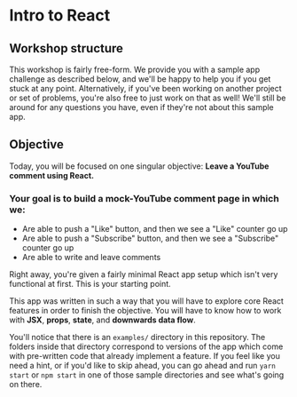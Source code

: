 # Intro to React

## Workshop structure
This workshop is fairly free-form. We provide you with a sample app challenge as described below, and we'll be happy to help you if you get stuck at any point. Alternatively, if you've been working on another project or set of problems, you're also free to just work on that as well! We'll still be around for any questions you have, even if they're not about this sample app.

## Objective
Today, you will be focused on one singular objective: **Leave a YouTube comment using React.**

### Your goal is to build a mock-YouTube comment page in which we:

* Are able to push a "Like" button, and then we see a "Like" counter go up
* Are able to push a "Subscribe" button, and then we see a "Subscribe" counter go up
* Are able to write and leave comments

Right away, you're given a fairly minimal React app setup which isn't very functional at first. This is your starting point.

This app was written in such a way that you will have to explore core React features in order to finish the objective. You will have to know how to work with **JSX**, **props**, **state**, and **downwards data flow**. 

You'll notice that there is an `examples/` directory in this repository. The folders inside that directory correspond to versions of the app which come with pre-written code that already implement a feature. If you feel like you need a hint, or if you'd like to skip ahead, you can go ahead and run `yarn start` or `npm start` in one of those sample directories and see what's going on there.


